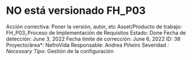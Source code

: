 # NO está versionado FH_P03

Acción correctiva: Poner la versión, autor, etc
Asset/Producto de trabajo: FH_P03_Proceso de Implementación de Requisitos
Estado: Done
Fecha de detección: June 3, 2022
Fecha límite de corrección: June 6, 2022
ID: 38
Proyecto/área*: NefroVida
Responsable: Andrea Piñeiro
Severidad *: Necessary
Tipo*: Gestión de la configuración